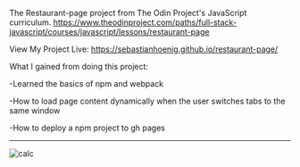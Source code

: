 The Restaurant-page project from The Odin Project's JavaScript curriculum. https://www.theodinproject.com/paths/full-stack-javascript/courses/javascript/lessons/restaurant-page

View My Project Live: https://sebastianhoenig.github.io/restaurant-page/

What I gained from doing this project:

-Learned the basics of npm and webpack

-How to load page content dynamically when the user switches tabs to the same window

-How to deploy a npm project to gh pages

---

![calc](https://user-images.githubusercontent.com/90109108/149429048-90befe81-b00e-4618-bf26-7b6f88d2cd39.gif)
